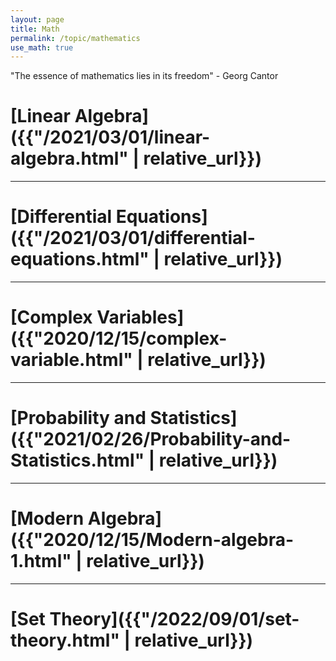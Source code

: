 ```yaml
---
layout: page
title: Math
permalink: /topic/mathematics
use_math: true
---
```


<div class="statement">

"The essence of mathematics lies in its freedom" - Georg Cantor

</div>

# [Linear Algebra]({{"/2021/03/01/linear-algebra.html" | relative_url}})

<hr/>

# [Differential Equations]({{"/2021/03/01/differential-equations.html" | relative_url}})

<hr/>

# [Complex Variables]({{"2020/12/15/complex-variable.html" | relative_url}})

<hr>

# [Probability and Statistics]({{"2021/02/26/Probability-and-Statistics.html" | relative_url}})

<hr/>

# [Modern Algebra]({{"2020/12/15/Modern-algebra-1.html" | relative_url}})

<hr>

# [Set Theory]({{"/2022/09/01/set-theory.html" | relative_url}})